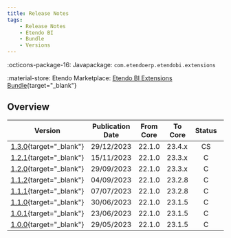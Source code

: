 ```yaml
---
title: Release Notes
tags:
    - Release Notes
    - Etendo BI
    - Bundle
    - Versions
---
```

:octicons-package-16: Javapackage: `com.etendoerp.etendobi.extensions`

:material-store: Etendo Marketplace:  [Etendo BI Extensions Bundle](https://marketplace.etendo.cloud/#/product-details?module=11372FBD87F34F80AAADBE1C9369CF83){target="_blank"}

## Overview

| Version | Publication Date | From Core | To Core | Status | GitHub |
| --- | --- | --- | --- | :---: | :---: |
| [1.3.0](https://github.com/etendosoftware/com.etendoerp.etendobi.extensions/releases/tag/1.3.0){target="_blank"} | 29/12/2023 | 22.1.0 | 23.4.x | CS | :white_check_mark: |
| [1.2.1](https://github.com/etendosoftware/com.etendoerp.etendobi.extensions/releases/tag/1.2.1){target="_blank"} | 15/11/2023 | 22.1.0 | 23.3.x | C | :white_check_mark: |
| [1.2.0](https://github.com/etendosoftware/com.etendoerp.etendobi.extensions/releases/tag/1.2.0){target="_blank"} | 29/09/2023 | 22.1.0 | 23.3.x | C | :white_check_mark: |
| [1.1.2](https://github.com/etendosoftware/com.etendoerp.etendobi.extensions/releases/tag/1.1.2){target="_blank"} | 04/09/2023 | 22.1.0 | 23.2.8 | C | :white_check_mark: |
| [1.1.1](https://github.com/etendosoftware/com.etendoerp.etendobi.extensions/releases/tag/1.1.1){target="_blank"} | 07/07/2023 | 22.1.0 | 23.2.8 | C | :white_check_mark: |
| [1.1.0](https://github.com/etendosoftware/com.etendoerp.etendobi.extensions/releases/tag/1.1.0){target="_blank"} | 30/06/2023 | 22.1.0 | 23.1.5 | C | :white_check_mark: |
| [1.0.1](https://github.com/etendosoftware/com.etendoerp.etendobi.extensions/releases/tag/1.0.1){target="_blank"} | 23/06/2023 | 22.1.0 | 23.1.5 | C | :white_check_mark: |
| [1.0.0](https://github.com/etendosoftware/com.etendoerp.etendobi.extensions/releases/tag/1.0.0){target="_blank"} | 29/05/2023 | 22.1.0 | 23.1.5 | C | :white_check_mark: |
